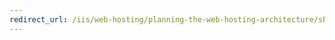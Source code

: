 ```yaml
---
redirect_url: /iis/web-hosting/planning-the-web-hosting-architecture/shared-hosting-configuration
---
```

